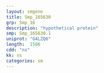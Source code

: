 ```yaml
---
layout: smgene
title: Smp_165630
grp: Smp_16
description: "hypothetical protein"
smp: Smp_165630.1
uniprot: "G4LZQ6"
length:  1506
cdd: "ns"
kk: ns
categories: sm
---
```

